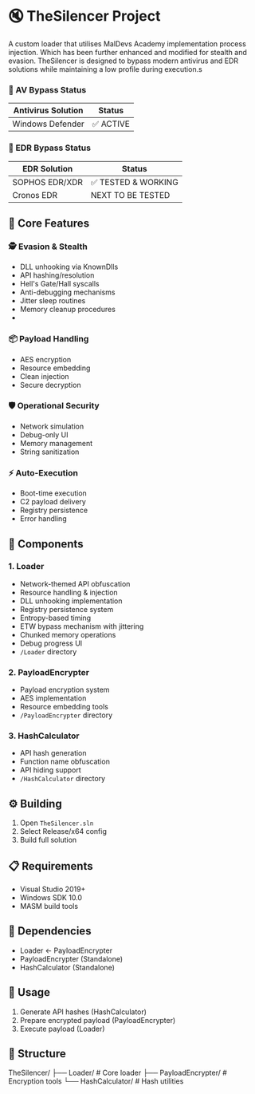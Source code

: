 ﻿# 🔇 TheSilencer Project 

A custom loader that utilises MalDevs Academy implementation process injection. Which has been further enhanced and modified for stealth and evasion. TheSilencer is designed to bypass modern antivirus and EDR solutions while maintaining a low profile during execution.s

### 🎯 AV Bypass Status

| Antivirus Solution | Status |
|-------------------|--------|
| Windows Defender | ✅ ACTIVE |

### 🎯 EDR Bypass Status

| EDR Solution | Status |
|--------------|--------|
| SOPHOS EDR/XDR | ✅ TESTED & WORKING |
| Cronos EDR | NEXT TO BE TESTED |

## 🎯 Core Features

### 🕵️ Evasion & Stealth
- DLL unhooking via KnownDlls
- API hashing/resolution
- Hell's Gate/Hall syscalls
- Anti-debugging mechanisms
- Jitter sleep routines
- Memory cleanup procedures
- 
### 📦 Payload Handling
- AES encryption
- Resource embedding
- Clean injection
- Secure decryption

### 🛡️ Operational Security
- Network simulation
- Debug-only UI
- Memory management
- String sanitization

### ⚡ Auto-Execution
- Boot-time execution
- C2 payload delivery
- Registry persistence
- Error handling

## 🚀 Components

### 1. Loader
- Network-themed API obfuscation
- Resource handling & injection
- DLL unhooking implementation
- Registry persistence system
- Entropy-based timing
- ETW bypass mechanism with jittering
- Chunked memory operations
- Debug progress UI
- `/Loader` directory

### 2. PayloadEncrypter
- Payload encryption system
- AES implementation
- Resource embedding tools
- `/PayloadEncrypter` directory

### 3. HashCalculator
- API hash generation
- Function name obfuscation
- API hiding support
- `/HashCalculator` directory

## ⚙️ Building
1. Open `TheSilencer.sln`
2. Select Release/x64 config
3. Build full solution

## 📋 Requirements
- Visual Studio 2019+
- Windows SDK 10.0
- MASM build tools

## 🔄 Dependencies
- Loader ← PayloadEncrypter
- PayloadEncrypter (Standalone)
- HashCalculator (Standalone)

## 📝 Usage
1. Generate API hashes (HashCalculator)
2. Prepare encrypted payload (PayloadEncrypter)
3. Execute payload (Loader)

## 📂 Structure
TheSilencer/
├── Loader/              # Core loader
├── PayloadEncrypter/    # Encryption tools
└── HashCalculator/      # Hash utilities

